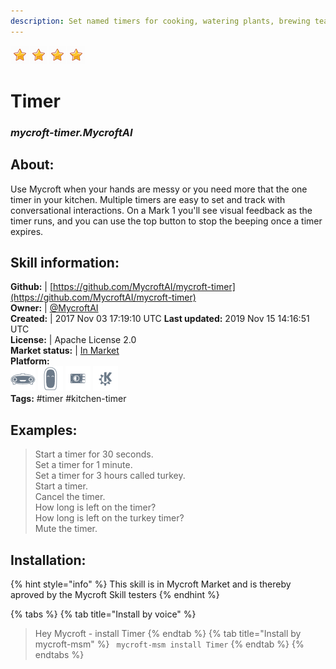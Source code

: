 ```yaml
---
description: Set named timers for cooking, watering plants, brewing tea and more
---
```


![](../.gitbook/assets/star.png)![](../.gitbook/assets/star.png)![](../.gitbook/assets/star.png)![](../.gitbook/assets/star.png)  
# Timer  
### _mycroft-timer.MycroftAI_  
## About:  
Use Mycroft when your hands are messy or you need more that the one timer in your kitchen.  Multiple timers are easy to set and track with conversational interactions.
On a Mark 1 you'll see visual feedback as the timer runs, and you can use
the top button to stop the beeping once a timer expires.

## Skill information:  
**Github:** | [https://github.com/MycroftAI/mycroft-timer](https://github.com/MycroftAI/mycroft-timer)  
**Owner:** | [@MycroftAI](https://github.com/MycroftAI)  
**Created:** | 2017 Nov 03 17:19:10 UTC  **Last updated:** 2019 Nov 15 14:16:51 UTC  
**License:** | Apache License 2.0  
**Market status:** | [In Market](https://market.mycroft.ai/skill/mycroft-timer)  
**Platform:**  
 ![Mark I](../.gitbook/assets/mark-1-icon.png)  ![Mark II](../.gitbook/assets/mark-2-icon.png)  ![Picroft](../.gitbook/assets/picroft-icon.png)  ![plasmoid](../.gitbook/assets/kde.png)   
**Tags:** \#timer \#kitchen-timer   
## Examples:  
> Start a timer for 30 seconds.  
> Set a timer for 1 minute.  
> Set a timer for 3 hours called turkey.  
> Start a timer.  
> Cancel the timer.  
> How long is left on the timer?  
> How long is left on the turkey timer?  
> Mute the timer.  
  
## Installation:  
{% hint style="info" %}
This skill is in Mycroft Market and is thereby aproved by the Mycroft Skill testers
{% endhint %}
    
{% tabs %}
{% tab title="Install by voice" %}
> Hey Mycroft - install Timer
{% endtab %}
  {% tab title="Install by mycroft-msm" %}
``` mycroft-msm install Timer```
{% endtab %}
  {% endtabs %}
  